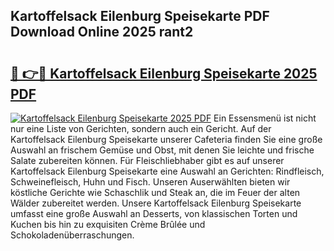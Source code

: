 ## Kartoffelsack Eilenburg Speisekarte PDF Download Online 2025 rant2

# <h2><a href="http://gcd9ya1.nevu.top/?p=Kartoffelsack+Eilenburg+Speisekarte">🔗 👉🔴 Kartoffelsack Eilenburg Speisekarte 2025 PDF</a></h2>

[![Kartoffelsack Eilenburg Speisekarte 2025 PDF](https://i.imgur.com/dBaPXMq.png)](http://gcd9ya1.nevu.top/?p=Kartoffelsack+Eilenburg+Speisekarte)
Ein Essensmenü ist nicht nur eine Liste von Gerichten, sondern auch ein Gericht. Auf der Kartoffelsack Eilenburg Speisekarte unserer Cafeteria finden Sie eine große Auswahl an frischem Gemüse und Obst, mit denen Sie leichte und frische Salate zubereiten können. Für Fleischliebhaber gibt es auf unserer Kartoffelsack Eilenburg Speisekarte eine Auswahl an Gerichten: Rindfleisch, Schweinefleisch, Huhn und Fisch. Unseren Auserwählten bieten wir köstliche Gerichte wie Schaschlik und Steak an, die im Feuer der alten Wälder zubereitet werden. Unsere Kartoffelsack Eilenburg Speisekarte umfasst eine große Auswahl an Desserts, von klassischen Torten und Kuchen bis hin zu exquisiten Crème Brûlée und Schokoladenüberraschungen.
